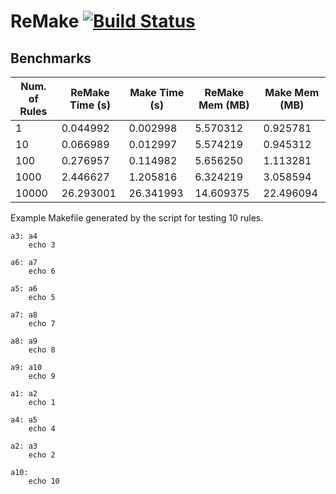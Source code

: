 # ReMake [![Build Status](https://travis-ci.org/DanielKerrigan/remake.svg?branch=master)](https://travis-ci.org/DanielKerrigan/remake)

## Benchmarks

| Num. of Rules |ReMake Time (s)| Make Time (s) |ReMake Mem (MB)| Make Mem (MB) |
|---------------|---------------|---------------|---------------|---------------|
|              1|       0.044992|       0.002998|       5.570312|       0.925781|
|             10|       0.066989|       0.012997|       5.574219|       0.945312|
|            100|       0.276957|       0.114982|       5.656250|       1.113281|
|           1000|       2.446627|       1.205816|       6.324219|       3.058594|
|          10000|      26.293001|      26.341993|      14.609375|      22.496094|

Example Makefile generated by the script for testing 10 rules.

```
a3: a4
	echo 3

a6: a7
	echo 6

a5: a6
	echo 5

a7: a8
	echo 7

a8: a9
	echo 8

a9: a10
	echo 9

a1: a2
	echo 1

a4: a5
	echo 4

a2: a3
	echo 2

a10:
	echo 10
```
